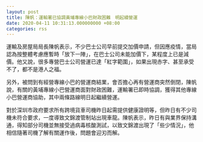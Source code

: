```yaml
---
layout: post
title: 陳帆：運輸署已協調黃埔專線小巴財政困難　明起續營運
date: 2020-04-11 10:31:13.000000000 +08:00
categories: rss
---
```


運輸及房屋局局長陳帆表示，不少巴士公司早前提交加價申請，但因應疫情，當局認為按整體考慮應暫時「放下一陣」，在巴士公司未能加價下，某程度上已是減價。他又說，很多專營巴士公司營運已達「紅字範圍」，如果出現赤字、甚至承受不了，都不是港人之福。

另外，被問到有經營專線小巴的營運商結業，會否擔心再有營運商突然倒閉，陳帆說，有關的黃埔專線小巴營運商面對財政困難，運輸署已即時協調，獲得其他專線小巴營運商協助，其中兩條路線明日起繼續營運。

對於深圳市政府要求所有跨境貨車司機昨日起需提供健康證明等，但昨日有不少司機未符合要求，一度導致文錦渡管制站出現車龍。陳帆表示，昨日有與業界保持溝通，得知部分司機並無接受過病毒核酸測試，以致文錦渡出現了「些少情況」，他相信隨著司機了解有關運作後，問題會迎刃而解。
